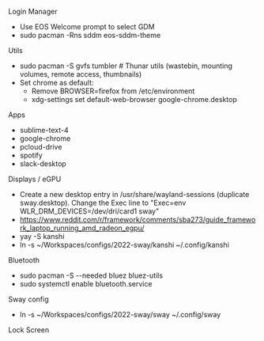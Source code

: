 Login Manager
- Use EOS Welcome prompt to select GDM
- sudo pacman -Rns sddm eos-sddm-theme

Utils
- sudo pacman -S gvfs tumbler # Thunar utils (wastebin, mounting volumes, remote access, thumbnails)
- Set chrome as default:
	- Remove BROWSER=firefox from /etc/environment
	- xdg-settings set default-web-browser google-chrome.desktop

Apps
- sublime-text-4
- google-chrome
- pcloud-drive
- spotify
- slack-desktop

Displays / eGPU
- Create a new desktop entry in /usr/share/wayland-sessions (duplicate sway.desktop). Change the Exec line to "Exec=env WLR_DRM_DEVICES=/dev/dri/card1 sway"
- https://www.reddit.com/r/framework/comments/sba273/guide_framework_laptop_running_amd_radeon_egpu/
- yay -S kanshi
- ln -s ~/Workspaces/configs/2022-sway/kanshi ~/.config/kanshi

Bluetooth
- sudo pacman -S --needed bluez bluez-utils
- sudo systemctl enable bluetooth.service

Sway config
- ln -s ~/Workspaces/configs/2022-sway/sway ~/.config/sway

Lock Screen
